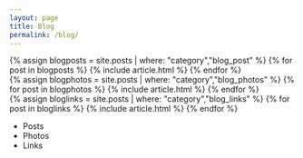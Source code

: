 ```yaml
---
layout: page
title: Blog
permalink: /blog/
---
```


<div class="blog_section blog_section__posts visible">
  {% assign blogposts = site.posts | where: "category","blog_post" %}
  {% for post in blogposts %}
    {% include article.html %}
  {% endfor %}
</div>

<div class="blog_section blog_section__photos">
	{% assign blogphotos = site.posts | where: "category","blog_photos" %}
  {% for post in blogphotos %}
    {% include article.html %}
  {% endfor %}
 </div>
<div class="blog_section blog_section__links">
	{% assign bloglinks = site.posts | where: "category","blog_links" %}
  {% for post in bloglinks %}
    {% include article.html %}
  {% endfor %}
</div>

<ul class="blog-menu">
  <li class="blog-menu__item blog-menu__item--posts active">Posts</li>
  <li class="blog-menu__item blog-menu__item--photos">Photos</li>
  <li class="blog-menu__item blog-menu__item--links">Links</li>
</ul>

<script>

  var blog_menu_items = document.querySelectorAll(".blog-menu__item");
  var blog_menu_posts = document.querySelector(".blog-menu__item--posts");
  var blog_menu_photos = document.querySelector(".blog-menu__item--photos");
  var blog_menu_links = document.querySelector(".blog-menu__item--links");
  var blog_sections = document.querySelectorAll(".blog_section");

  blog_menu_posts.addEventListener("click", function(){
    for(var i = 0; i < blog_sections.length; i++) {
      blog_sections[i].classList.remove("visible");
      blog_menu_items[i].classList.remove("active");
    }
    blog_sections[0].classList.add("visible");
    this.classList.add("active");
  });

  blog_menu_photos.addEventListener("click", function(){
    for(var i = 0; i < blog_sections.length; i++) {
      blog_sections[i].classList.remove("visible");
      blog_menu_items[i].classList.remove("active");
    }
    blog_sections[1].classList.add("visible");
    this.classList.add("active");
  });

  blog_menu_links.addEventListener("click", function(){
    for(var i = 0; i < blog_sections.length; i++) {
      blog_sections[i].classList.remove("visible");
      blog_menu_items[i].classList.remove("active");
    }
    blog_sections[2].classList.add("visible");
    this.classList.add("active");
  });

</script> 